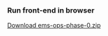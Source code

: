 ### Run front-end in browser

[Download ems-ops-phase-0.zip](https://github.com/Ranjitha75388/Tomcat/blob/main/3-tier-application-task/ems-ops-phase-0.zip)


